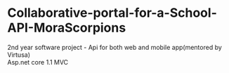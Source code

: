 # Collaborative-portal-for-a-School-API-MoraScorpions  
2nd year software project - Api for both web and mobile app(mentored by Virtusa)  
Asp.net core 1.1 MVC
